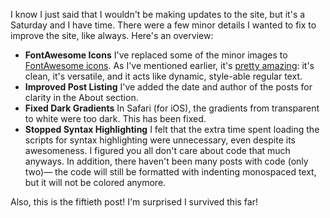 <p>I know I just said that I wouldn't be making updates to the site, but it's a Saturday and I have time. There were a few minor details I wanted to fix to improve the site, like always. Here's an overview:<ul><li><strong>FontAwesome Icons</strong> I've replaced some of the minor images to <a href="https://fortawesome.github.io/Font-Awesome/">FontAwesome icons</a>. As I've mentioned earlier, it's <a href="http://www.thehomeworklife.co.nf/index.html?post=25">pretty amazing</a>: it's clean, it's versatile, and it acts like dynamic, style-able regular text.</li><li><strong>Improved Post Listing</strong> I've added the date and author of the posts for clarity in the About section.</li><li><strong>Fixed Dark Gradients</strong> In Safari (for iOS), the gradients from transparent to white were too dark. This has been fixed.</li><li><strong>Stopped Syntax Highlighting</strong> I felt that the extra time spent loading the scripts for syntax highlighting were unnecessary, even despite its awesomeness. I figured you all don't care about code that much anyways. In addition, there haven't been many posts with code (only two)&mdash; the code will still be formatted with indenting monospaced text, but it will not be colored anymore.</li></ul></p><p>Also, this is the fiftieth post! I'm surprised I survived this far!</p>